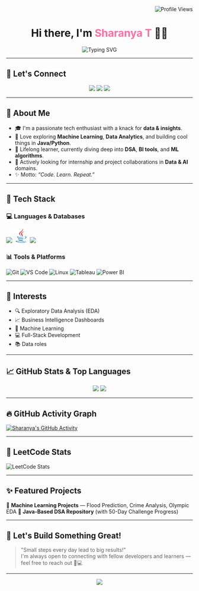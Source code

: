 <!-- PROFILE VIEWS -->
<p align="right">
  <img src="https://komarev.com/ghpvc/?username=sharanyazx&label=Profile%20views&color=0e75b6&style=flat" alt="Profile Views" />
</p>

<h1 align="center">Hi there, I'm <span style="color:#ff70a6">Sharanya T</span> 👩‍💻</h1>

<p align="center">
  <img src="https://readme-typing-svg.demolab.com?font=Fira+Code&size=22&pause=1000&color=FF61A6&center=true&vCenter=true&width=435&lines=Aspiring+Data+Analyst;Java+%2F+Python+Coder;ML+%7C+BI+Enthusiast;Curious+Lifelong+Learner" alt="Typing SVG" />
</p>

---

## 🔗 Let's Connect

<p align="center">
  <a href="mailto:sha2005ranya@gmail.com"><img src="https://img.shields.io/badge/-Gmail-red?style=for-the-badge&logo=gmail&logoColor=white"/></a>
  <a href="https://www.linkedin.com/in/sharanya-thirumoorthi-6a47a8258/"><img src="https://img.shields.io/badge/-LinkedIn-blue?style=for-the-badge&logo=Linkedin&logoColor=white"/></a>
  <a href="https://leetcode.com/u/Sharanya01/"><img src="https://img.shields.io/badge/LeetCode-FFA116?style=for-the-badge&logo=leetcode&logoColor=black" /></a>
</p>

---

## 🌟 About Me

- 🎓 I'm a passionate tech enthusiast with a knack for **data & insights**.
- 💬 Love exploring **Machine Learning**, **Data Analytics**, and building cool things in **Java/Python**.
- 🧠 Lifelong learner, currently diving deep into **DSA**, **BI tools**, and **ML algorithms**.
- 💼 Actively looking for internship and project collaborations in **Data & AI** domains.
- ✨ Motto: *“Code. Learn. Repeat.”*

---

## 🔧 Tech Stack

### 💻 Languages & Databases  
<p align="left">
  <img src="https://img.icons8.com/color/48/000000/python.png" width="40"/>
  <img src="https://raw.githubusercontent.com/devicons/devicon/master/icons/java/java-original.svg" width="40"/>
  <img src="https://www.svgrepo.com/show/303229/microsoft-sql-server-logo.svg" width="40"/>
</p>

### 📊 Tools & Platforms  
<p align="left">
  <img src="https://user-images.githubusercontent.com/80870870/226376967-f464b0a4-5906-4d91-bcab-4176898af55a.png" width="40" title="Git"/>
  <img src="https://user-images.githubusercontent.com/80870870/226378741-10a77626-378c-46c6-8dd4-e08617bcefcd.png" width="40" title="VS Code"/>
  <img src="https://user-images.githubusercontent.com/80870870/226421962-46da77f8-2d0a-47bd-b58a-66f4a9ec0fd4.png" width="40" title="Linux"/>
  <img src="https://cdn.jsdelivr.net/gh/devicons/devicon/icons/tableau/tableau-original.svg" width="40" title="Tableau"/>
  <img src="https://img.icons8.com/color/48/000000/power-bi.png" width="40" title="Power BI"/>
</p>

---

## 🌱 Interests

- 🔍 Exploratory Data Analysis (EDA)
- 📈 Business Intelligence Dashboards
- 🧠 Machine Learning 
- 💻 Full-Stack Development 
- 📚 Data roles
  

---

## 📈 GitHub Stats & Top Languages

<p align="center">
  <img src="https://github-readme-stats.vercel.app/api?username=Sharanyazx&show_icons=true&theme=radical" width="48%" />
  <img src="https://github-readme-stats.vercel.app/api/top-langs/?username=Sharanyazx&layout=compact&theme=radical" width="48%" />
</p>

---

## 🔥 GitHub Activity Graph

[![Sharanya's GitHub Activity](https://github-readme-activity-graph.vercel.app/graph?username=Sharanyazx&bg_color=0f0f0f&color=ffa5f1&line=00f2ff&point=f4a3c2&area=true&hide_border=true)](https://github.com/ashutosh00710/github-readme-activity-graph)

---

## 🧩 LeetCode Stats

![LeetCode Stats](https://leetcard.jacoblin.cool/Sharanya01?theme=dark&font=Fira+Code&ext=activity)

---

## ✨ Featured Projects 

  
📌 **Machine Learning Projects** — Flood Prediction, Crime Analysis, Olympic EDA
📌 **Java-Based DSA Repository** (with 50-Day Challenge Progress)

---

## 🙌 Let's Build Something Great!

> "Small steps every day lead to big results!"  
I'm always open to connecting with fellow developers and learners — feel free to reach out 💬💻

---

<p align="center">
  <img src="https://capsule-render.vercel.app/api?type=waving&color=gradient&height=120&section=footer"/>
</p>  
